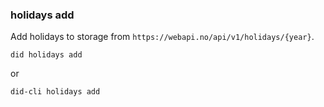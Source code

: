 ### holidays add

Add holidays to storage from `https://webapi.no/api/v1/holidays/{year}`.

```shell
did holidays add
```

or

```shell
did-cli holidays add
```
